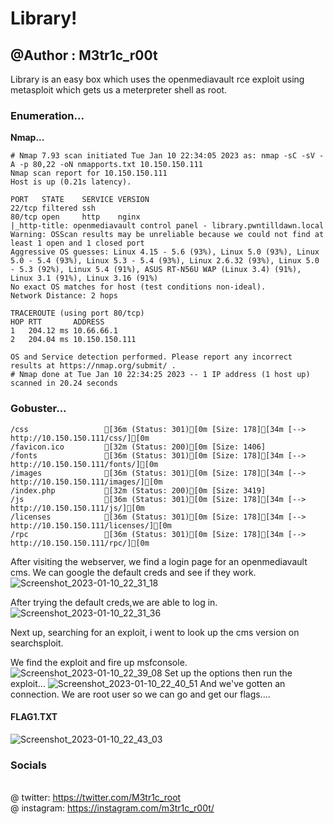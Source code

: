 # Library!
## @Author : M3tr1c_r00t
Library is an easy box which uses the openmediavault rce exploit using metasploit which gets us a meterpreter shell as root.

### Enumeration...
**__Nmap...__**
```
# Nmap 7.93 scan initiated Tue Jan 10 22:34:05 2023 as: nmap -sC -sV -A -p 80,22 -oN nmapports.txt 10.150.150.111
Nmap scan report for 10.150.150.111
Host is up (0.21s latency).

PORT   STATE    SERVICE VERSION
22/tcp filtered ssh
80/tcp open     http    nginx
|_http-title: openmediavault control panel - library.pwntilldawn.local
Warning: OSScan results may be unreliable because we could not find at least 1 open and 1 closed port
Aggressive OS guesses: Linux 4.15 - 5.6 (93%), Linux 5.0 (93%), Linux 5.0 - 5.4 (93%), Linux 5.3 - 5.4 (93%), Linux 2.6.32 (93%), Linux 5.0 - 5.3 (92%), Linux 5.4 (91%), ASUS RT-N56U WAP (Linux 3.4) (91%), Linux 3.1 (91%), Linux 3.16 (91%)
No exact OS matches for host (test conditions non-ideal).
Network Distance: 2 hops

TRACEROUTE (using port 80/tcp)
HOP RTT       ADDRESS
1   204.12 ms 10.66.66.1
2   204.04 ms 10.150.150.111

OS and Service detection performed. Please report any incorrect results at https://nmap.org/submit/ .
# Nmap done at Tue Jan 10 22:34:25 2023 -- 1 IP address (1 host up) scanned in 20.24 seconds

```
### Gobuster...
```
/css                 [36m (Status: 301)[0m [Size: 178][34m [--> http://10.150.150.111/css/][0m
/favicon.ico         [32m (Status: 200)[0m [Size: 1406]
/fonts               [36m (Status: 301)[0m [Size: 178][34m [--> http://10.150.150.111/fonts/][0m
/images              [36m (Status: 301)[0m [Size: 178][34m [--> http://10.150.150.111/images/][0m
/index.php           [32m (Status: 200)[0m [Size: 3419]
/js                  [36m (Status: 301)[0m [Size: 178][34m [--> http://10.150.150.111/js/][0m
/licenses            [36m (Status: 301)[0m [Size: 178][34m [--> http://10.150.150.111/licenses/][0m
/rpc                 [36m (Status: 301)[0m [Size: 178][34m [--> http://10.150.150.111/rpc/][0m

```
After visiting the webserver, we find a login page for an openmediavault cms.
We can google the default creds and see if they work.
![Screenshot_2023-01-10_22_31_18](https://user-images.githubusercontent.com/99975622/212146645-f28b40d7-1093-415c-9444-60d339cd9699.png)

After trying the default creds,we are able to log in.
![Screenshot_2023-01-10_22_31_36](https://user-images.githubusercontent.com/99975622/212146687-81413ce2-7ce3-4d6e-84f5-c94e757a74b1.png)

Next up, searching for an exploit, i went to look up the cms version on searchsploit.

We find the exploit and fire up msfconsole.
![Screenshot_2023-01-10_22_39_08](https://user-images.githubusercontent.com/99975622/212146901-0777fc82-def9-44bd-8691-3082911b73ac.png)
Set up the options then run the exploit...
![Screenshot_2023-01-10_22_40_51](https://user-images.githubusercontent.com/99975622/212147064-0c092c46-ac35-4d79-96b9-82f01307df7a.png)
And we've gotten an connection. We are root user so we can go and get our flags....
#### FLAG1.TXT
![Screenshot_2023-01-10_22_43_03](https://user-images.githubusercontent.com/99975622/212147426-e30388c8-dae5-4ea8-ae19-58628562bcdb.png)

### Socials

<br>@ twitter: https://twitter.com/M3tr1c_root
<br>@ instagram: https://instagram.com/m3tr1c_r00t/

